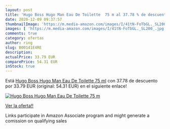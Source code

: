 ```yaml
---
layout: post
title: 'Hugo Boss Hugo Man Eau De Toilette  75 m al 37.78 % de descuento'
date: 2020-12-09 09:37:57
thumbnailImage: 'https://m.media-amazon.com/images/I/41tN-FoTbGL._SL200_.jpg'
images: [ 'https://m.media-amazon.com/images/I/41tN-FoTbGL._SL200_.jpg' ]
comments: true
category: ofertas
author: ring
slug: B00141E4RE
description:
actualPrice: 33.79 EUR
comparePrice: 54.31 EUR
inStock: true
---
```


Está [Hugo Boss Hugo Man Eau De Toilette  75 ml](https://www.amazon.fr/dp/B00141E4RE/?tag=tolees0d-21) con 37.78 de descuento por 33.79 EUR (original: 54.31 EUR) en el siguiente enlace!

[![Hugo Boss Hugo Man Eau De Toilette  75 m](https://m.media-amazon.com/images/I/41tN-FoTbGL._SL200_.jpg)](https://www.amazon.fr/dp/B00141E4RE/?tag=tolees0d-21)

[Ver la oferta!!](https://www.amazon.fr/dp/B00141E4RE/?tag=tolees0d-21)

Links participate in Amazon Associate program and might generate a comission on qualifying sales


